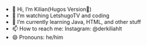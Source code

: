 - 👋 Hi, I’m Kilian(Hugos Version🎀)
- 👀 I’m watching LetshugoTV and coding 
- 🌱 I’m currently learning Java, HTML, and other stuff
- 📫 How to reach me: Instagram: @derkiliahlt
- 😄 Pronouns: he/him
